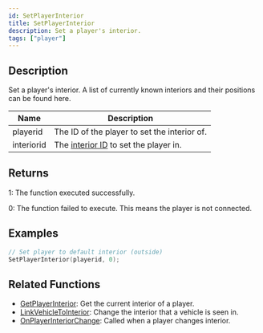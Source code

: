 ```yaml
---
id: SetPlayerInterior
title: SetPlayerInterior
description: Set a player's interior.
tags: ["player"]
---
```


## Description

Set a player's interior. A list of currently known interiors and their positions can be found here.

| Name       | Description                                                          |
| ---------- | -------------------------------------------------------------------- |
| playerid   | The ID of the player to set the interior of.                         |
| interiorid | The [interior ID](../resources/interiorids.md) to set the player in. |

## Returns

1: The function executed successfully.

0: The function failed to execute. This means the player is not connected.

## Examples

```c
// Set player to default interior (outside)
SetPlayerInterior(playerid, 0);
```

## Related Functions

- [GetPlayerInterior](../../scripting/functions/GetPlayerInterior.md): Get the current interior of a player.
- [LinkVehicleToInterior](../../scripting/functions/LinkVehicleToInterior.md): Change the interior that a vehicle is seen in.
- [OnPlayerInteriorChange](../../scripting/callbacks/OnPlayerInteriorChange.md): Called when a player changes interior.
